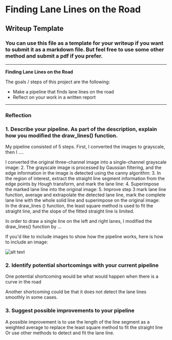# **Finding Lane Lines on the Road** 

## Writeup Template

### You can use this file as a template for your writeup if you want to submit it as a markdown file. But feel free to use some other method and submit a pdf if you prefer.

---

**Finding Lane Lines on the Road**

The goals / steps of this project are the following:
* Make a pipeline that finds lane lines on the road
* Reflect on your work in a written report


[//]: # (Image References)

[image1]: ./examples/grayscale.jpg "Grayscale"

---

### Reflection

### 1. Describe your pipeline. As part of the description, explain how you modified the draw_lines() function.

My pipeline consisted of 5 steps. First, I converted the images to grayscale, then I .... 

I converted the original three-channel image into a single-channel grayscale image: 
2. The grayscale image is processed by Gaussian filtering, and the edge information in the image is detected using the canny algorithm: 
3. In the region of interest, extract the straight line segment information from the edge points by Hough transform, and mark the lane line: 
4. Superimpose the marked lane line into the original image: 
5. Improve step 3 mark lane line function, average and extrapolate the detected lane line, mark the complete lane line with the whole solid line and superimpose on the original image:   
In the draw_lines () function, the least square method is used to fit the straight line, and the slope of the fitted straight line is limited.

In order to draw a single line on the left and right lanes, I modified the draw_lines() function by ...

If you'd like to include images to show how the pipeline works, here is how to include an image: 

![alt text][image1]

### 2. Identify potential shortcomings with your current pipeline


One potential shortcoming would be what would happen when there is a curve in the road 

Another shortcoming could be that it does not detect the lane lines smoothly in some cases.


### 3. Suggest possible improvements to your pipeline

A possible improvement is to use the length of the line segment as a weighted average to replace the least square method to fit the straight line Or use other methods to detect and fit the lane line.
